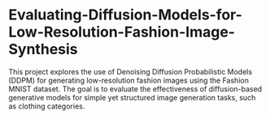 # Evaluating-Diffusion-Models-for-Low-Resolution-Fashion-Image-Synthesis
This project explores the use of Denoising Diffusion Probabilistic Models (DDPM) for generating low-resolution fashion images using the Fashion MNIST dataset. The goal is to evaluate the effectiveness of diffusion-based generative models for simple yet structured image generation tasks, such as clothing categories.
